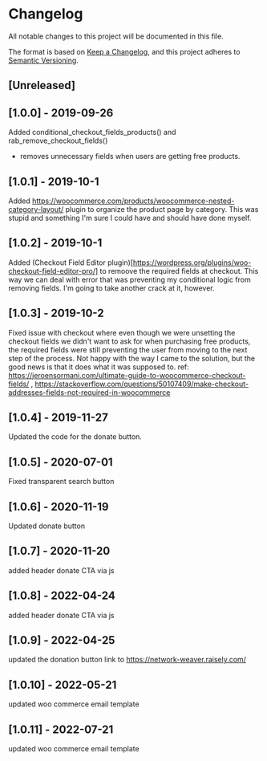 # Changelog
All notable changes to this project will be documented in this file.

The format is based on [Keep a Changelog](https://keepachangelog.com/en/1.0.0/),
and this project adheres to [Semantic Versioning](https://semver.org/spec/v2.0.0.html).

## [Unreleased]

## [1.0.0] - 2019-09-26
Added conditional_checkout_fields_products() and rab_remove_checkout_fields()
- removes unnecessary fields when users are getting free products.

## [1.0.1] - 2019-10-1
Added https://woocommerce.com/products/woocommerce-nested-category-layout/ plugin to organize the product page by category. This was stupid and something I'm sure I could have and should have done myself.

## [1.0.2] - 2019-10-1
Added (Checkout Field Editor plugin)[https://wordpress.org/plugins/woo-checkout-field-editor-pro/] to remoove the required fields at checkout. This way we can deal with error that was preventing my conditional logic from removing fields. I'm going to take another crack at it, however.

## [1.0.3] - 2019-10-2
Fixed issue with checkout where even though we were unsetting the checkout fields we didn't want to ask for when purchasing free products, the required fields were still preventing the user from moving to the next step of the process. Not happy with the way I came to the solution, but the good news is that it does what it was supposed to.
ref: https://jeroensormani.com/ultimate-guide-to-woocommerce-checkout-fields/ , https://stackoverflow.com/questions/50107409/make-checkout-addresses-fields-not-required-in-woocommerce

## [1.0.4] - 2019-11-27
Updated the code for the donate button.

## [1.0.5] - 2020-07-01
Fixed transparent search button

## [1.0.6] - 2020-11-19
Updated donate button

## [1.0.7] - 2020-11-20
added header donate CTA via js

## [1.0.8] - 2022-04-24
added header donate CTA via js

## [1.0.9] - 2022-04-25
updated the donation button link to https://network-weaver.raisely.com/

## [1.0.10] - 2022-05-21
updated woo commerce email template

## [1.0.11] - 2022-07-21
updated woo commerce email template
